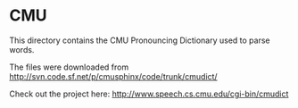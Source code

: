 # CMU

This directory contains the CMU Pronouncing Dictionary used to parse words.

The files were downloaded from http://svn.code.sf.net/p/cmusphinx/code/trunk/cmudict/

Check out the project here: http://www.speech.cs.cmu.edu/cgi-bin/cmudict